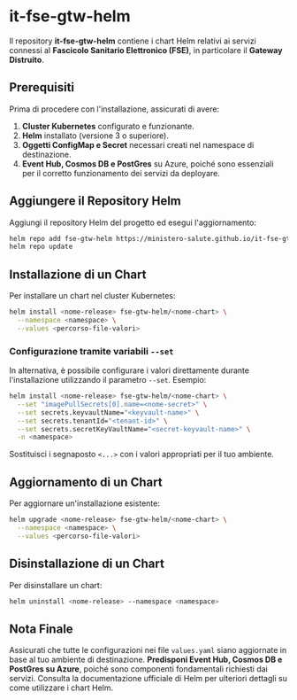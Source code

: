# it-fse-gtw-helm

Il repository **it-fse-gtw-helm** contiene i chart Helm relativi ai servizi connessi al **Fascicolo Sanitario Elettronico (FSE)**, in particolare il **Gateway Distruito**.

## Prerequisiti

Prima di procedere con l'installazione, assicurati di avere:

1. **Cluster Kubernetes** configurato e funzionante.
2. **Helm** installato (versione 3 o superiore).
3. **Oggetti ConfigMap e Secret** necessari creati nel namespace di destinazione.
4. **Event Hub, Cosmos DB e PostGres** su Azure, poiché sono essenziali per il corretto funzionamento dei servizi da deployare.


## Aggiungere il Repository Helm

Aggiungi il repository Helm del progetto ed esegui l'aggiornamento:
```bash
helm repo add fse-gtw-helm https://ministero-salute.github.io/it-fse-gtw-helm/
helm repo update
```

## Installazione di un Chart

Per installare un chart nel cluster Kubernetes:
```bash
helm install <nome-release> fse-gtw-helm/<nome-chart> \
  --namespace <namespace> \
  --values <percorso-file-valori>
```

### Configurazione tramite variabili `--set`

In alternativa, è possibile configurare i valori direttamente durante l'installazione utilizzando il parametro `--set`. Esempio:
```bash
helm install <nome-release> fse-gtw-helm/<nome-chart> \
  --set "imagePullSecrets[0].name=<nome-secret>" \
  --set secrets.keyvaultName="<keyvault-name>" \
  --set secrets.tenantId="<tenant-id>" \
  --set secrets.secretKeyVaultName="<secret-keyvault-name>" \
  -n <namespace>
```

Sostituisci i segnaposto `<...>` con i valori appropriati per il tuo ambiente.

## Aggiornamento di un Chart

Per aggiornare un'installazione esistente:
```bash
helm upgrade <nome-release> fse-gtw-helm/<nome-chart> \
  --namespace <namespace> \
  --values <percorso-file-valori>
```

## Disinstallazione di un Chart

Per disinstallare un chart:
```bash
helm uninstall <nome-release> --namespace <namespace>
```

## Nota Finale

Assicurati che tutte le configurazioni nei file `values.yaml` siano aggiornate in base al tuo ambiente di destinazione. **Predisponi Event Hub, Cosmos DB e PostGres su Azure**, poiché sono componenti fondamentali richiesti dai servizi. Consulta la documentazione ufficiale di Helm per ulteriori dettagli su come utilizzare i chart Helm.
